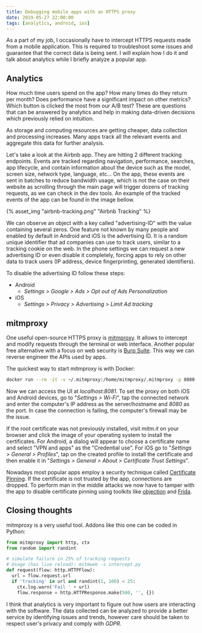 ```yaml
---
title: Debugging mobile apps with an HTTPS proxy
date: 2019-05-27 22:00:00
tags: [analytics, android, ios]
---
```


As a part of my job, I occasionally have to intercept HTTPS requests made from a mobile application. This is required to troubleshoot some issues and guarantee that the correct data is being sent. I will explain how I do it and talk about analytics while I briefly analyze a popular app.

## Analytics

How much time users spend on the app? How many times do they return per month? Does performance have a significant impact on other metrics? Which button is clicked the most from our A/B test? These are questions that can be answered by analytics and help in making data-driven decisions which previously relied on intuition.

As storage and computing resources are getting cheaper, data collection and processing increases. Many apps track all the relevant events and aggregate this data for further analysis.

Let's take a look at the Airbnb app. They are hitting 2 different tracking endpoints. Events are tracked regarding navigation, performance, searches, app lifecycle, and contain information about the device such as the model, screen size, network type, language, etc... On the app, these events are sent in batches to reduce bandwidth usage, which is not the case on their website as scrolling through the main page will trigger dozens of tracking requests, as we can check in the dev tools. An example of the tracked events of the app can be found in the image bellow.

{% asset_img "airbnb-tracking.png" "Airbnb Tracking" %}

We can observe an object with a key called "advertising-ID" with the value containing several zeros. One feature not known by many people and enabled by default in Android and iOS is the advertising ID. It is a random unique identifier that ad companies can use to track users, similar to a tracking cookie on the web. In the phone settings we can request a new advertising ID or even disable it completely, forcing apps to rely on other data to track users (IP address, device fingerprinting, generated identifiers).

To disable the advertising ID follow these steps:

- Android
  - *Settings > Google > Ads > Opt out of Ads Personalization*
- iOS
  - *Settings > Privacy > Advertising > Limit Ad tracking*

## mitmproxy

One useful open-source HTTPS proxy is [mitmproxy](https://mitmproxy.org). It allows to intercept and modify requests through the terminal or web interface. Another popular free alternative with a focus on web security is [Burp Suite](https://portswigger.net/burp). This way we can reverse engineer the APIs used by apps.

The quickest way to start mitmproxy is with Docker:

```bash
docker run --rm -it -v ~/.mitmproxy:/home/mitmproxy/.mitmproxy -p 8080:8080 -p 127.0.0.1:8081:8081 mitmproxy/mitmproxy mitmweb --web-iface 0.0.0.0
```

Now we can access the UI at *localhost:8081*. To set the proxy on both iOS and Android devices, go to "*Settings > Wi-Fi*", tap the connected network and enter the computer's IP address as the server/hostname and *8080* as the port. In case the connection is failing, the computer's firewall may be the issue.

If the root certificate was not previously installed, visit *mitm.it* on your browser and click the image of your operating system to install the certificates. For Android, a dialog will appear to choose a certificate name and select "VPN and apps" as the "Credential use". For iOS go to "*Settings > General > Profiles*", tap on the created profile to install the certificate and then enable it in "*Settings > General > About > Certificate Trust Settings*".

Nowadays most popular apps employ a security technique called [Certificate Pinning](https://www.owasp.org/index.php/Certificate_and_Public_Key_Pinning). If the certificate is not trusted by the app, connections are dropped. To perform man in the middle attacks we now have to tamper with the app to disable certificate pinning using toolkits like [objection](https://github.com/sensepost/objection) and [Frida](https://www.frida.re).

## Closing thoughts

mitmproxy is a very useful tool. Addons like this one can be coded in Python:

```python
from mitmproxy import http, ctx
from random import randint

# simulate failure in 25% of tracking requests
# Usage (has live reload): mitmweb -s intercept.py
def request(flow: http.HTTPFlow):
  url = flow.request.url
  if 'tracking' in url and randint(1, 100) < 25:
    ctx.log.warn('Fail ' + url)
    flow.response = http.HTTPResponse.make(500, '', {})
```

I think that analytics is very important to figure out how users are interacting with the software. The data collected can be analyzed to provide a better service by identifying issues and trends, however care should be taken to respect user's privacy and comply with *GDPR*.
